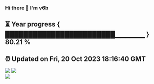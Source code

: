 ### Hi there 👋  I'm v6b  
⏳ Year progress { ████████████████████████▁▁▁▁▁▁ } 80.21 %
---
⏰ Updated on Fri, 20 Oct 2023 18:16:40 GMT
---
![](https://github-readme-stats.vercel.app/api?username=v6b&bg_color=30,e96443,904e95&title_color=fff&text_color=fff&layout=compact)
![](https://github-readme-stats.vercel.app/api/top-langs/?username=v6b&layout=compact&bg_color=30,e96443,904e95&title_color=fff&text_color=fff)  
![](https://gcore.jsdelivr.net/gh/v6b/v6b@main/assets/github-contribution-grid-snake.svg)

